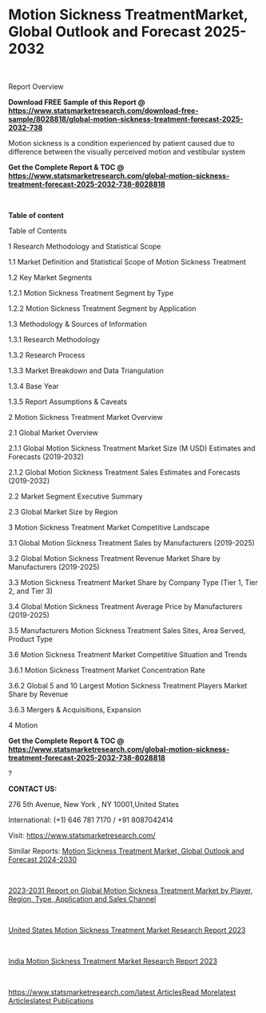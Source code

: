 <h1>Motion Sickness TreatmentMarket, Global Outlook and Forecast 2025-2032</h1><br/><p>Report Overview</p>
 
 
 
 <p><strong>Download FREE Sample of this Report @ <a href="https://www.statsmarketresearch.com/download-free-sample/8028818/global-motion-sickness-treatment-forecast-2025-2032-738">https://www.statsmarketresearch.com/download-free-sample/8028818/global-motion-sickness-treatment-forecast-2025-2032-738</a></strong></p>
 
 
 
 <p>Motion sickness is a condition experienced by patient caused due to difference between the visually perceived motion and vestibular system</p>
 
 
 
 <div><b>Get the Complete Report & TOC @ <a href="https://www.statsmarketresearch.com/global-motion-sickness-treatment-forecast-2025-2032-738-8028818">https://www.statsmarketresearch.com/global-motion-sickness-treatment-forecast-2025-2032-738-8028818</a></b></div>
 
 
 
 <p><br />
 
 <b>Table of content</b></p>
 
 
 
 <p>Table of Contents<br />
 
 1 Research Methodology and Statistical Scope<br />
 
 1.1 Market Definition and Statistical Scope of Motion Sickness Treatment<br />
 
 1.2 Key Market Segments<br />
 
 1.2.1 Motion Sickness Treatment Segment by Type<br />
 
 1.2.2 Motion Sickness Treatment Segment by Application<br />
 
 1.3 Methodology & Sources of Information<br />
 
 1.3.1 Research Methodology<br />
 
 1.3.2 Research Process<br />
 
 1.3.3 Market Breakdown and Data Triangulation<br />
 
 1.3.4 Base Year<br />
 
 1.3.5 Report Assumptions & Caveats<br />
 
 2 Motion Sickness Treatment Market Overview<br />
 
 2.1 Global Market Overview<br />
 
 2.1.1 Global Motion Sickness Treatment Market Size (M USD) Estimates and Forecasts (2019-2032)<br />
 
 2.1.2 Global Motion Sickness Treatment Sales Estimates and Forecasts (2019-2032)<br />
 
 2.2 Market Segment Executive Summary<br />
 
 2.3 Global Market Size by Region<br />
 
 3 Motion Sickness Treatment Market Competitive Landscape<br />
 
 3.1 Global Motion Sickness Treatment Sales by Manufacturers (2019-2025)<br />
 
 3.2 Global Motion Sickness Treatment Revenue Market Share by Manufacturers (2019-2025)<br />
 
 3.3 Motion Sickness Treatment Market Share by Company Type (Tier 1, Tier 2, and Tier 3)<br />
 
 3.4 Global Motion Sickness Treatment Average Price by Manufacturers (2019-2025)<br />
 
 3.5 Manufacturers Motion Sickness Treatment Sales Sites, Area Served, Product Type<br />
 
 3.6 Motion Sickness Treatment Market Competitive Situation and Trends<br />
 
 3.6.1 Motion Sickness Treatment Market Concentration Rate<br />
 
 3.6.2 Global 5 and 10 Largest Motion Sickness Treatment Players Market Share by Revenue<br />
 
 3.6.3 Mergers & Acquisitions, Expansion<br />
 
 4 Motion</p>
 
 
 
 <div><b>Get the Complete Report & TOC @ <a href="https://www.statsmarketresearch.com/global-motion-sickness-treatment-forecast-2025-2032-738-8028818">https://www.statsmarketresearch.com/global-motion-sickness-treatment-forecast-2025-2032-738-8028818</a></b></div>
 
 
 
 <p>? </p>
 
 
 
 <p><b>CONTACT US:</b><br />
 
 276 5th Avenue, New York , NY 10001,United States<br />
 
 International: (+1) 646 781 7170 / +91 8087042414<br />
 
 Visit: <a href="https://www.statsmarketresearch.com/">https://www.statsmarketresearch.com/</a><br />
 
 Similar Reports: <a href="https://www.statsmarketresearch.com/global-motion-sickness-treatment-forecast-2025-2032-738-8028818">Motion Sickness Treatment Market, Global Outlook and Forecast 2024-2030</a><br />
 
 <br />
 
 <a href="https://www.statsmarketresearch.com/global-motion-sickness-treatment-forecast-2025-2032-738-8028818">2023-2031 Report on Global Motion Sickness Treatment Market by Player, Region, Type, Application and Sales Channel</a><br />
 
 <br />
 
 <a href="https://www.statsmarketresearch.com/global-motion-sickness-treatment-forecast-2025-2032-738-8028818">United States Motion Sickness Treatment Market Research Report 2023</a><br />
 
 <br />
 
 <a href="https://www.statsmarketresearch.com/global-motion-sickness-treatment-forecast-2025-2032-738-8028818">India Motion Sickness Treatment Market Research Report 2023</a><br />
 
 <br />
 
 <a href="https://gyeongbokgung.com">https://www.statsmarketresearch.com/</a><a href="https://hallyeomaritime.com">latest Articles</a><a href="https://jingwansa.com">Read More</a><a href="https://nguoiviet.jp/">latest Articles</a><a href="https://www.intelmarketresearch.com/">latest Publications</a></p>